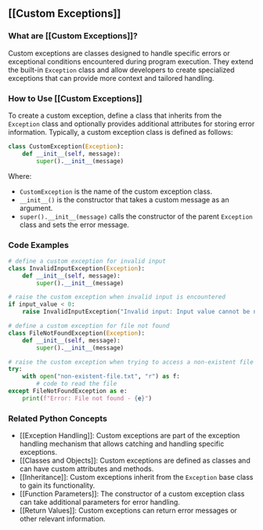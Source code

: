 ## [[Custom Exceptions]]

### What are [[Custom Exceptions]]?
Custom exceptions are classes designed to handle specific errors or exceptional conditions encountered during program execution. They extend the built-in `Exception` class and allow developers to create specialized exceptions that can provide more context and tailored handling.

### How to Use [[Custom Exceptions]]
To create a custom exception, define a class that inherits from the `Exception` class and optionally provides additional attributes for storing error information. Typically, a custom exception class is defined as follows:

```python
class CustomException(Exception):
    def __init__(self, message):
        super().__init__(message)
```

Where:

- `CustomException` is the name of the custom exception class.
- `__init__()` is the constructor that takes a custom message as an argument.
- `super().__init__(message)` calls the constructor of the parent `Exception` class and sets the error message.

### Code Examples
```python
# define a custom exception for invalid input
class InvalidInputException(Exception):
    def __init__(self, message):
        super().__init__(message)

# raise the custom exception when invalid input is encountered
if input_value < 0:
    raise InvalidInputException("Invalid input: Input value cannot be negative")
```

```python
# define a custom exception for file not found
class FileNotFoundException(Exception):
    def __init__(self, message):
        super().__init__(message)

# raise the custom exception when trying to access a non-existent file
try:
    with open("non-existent-file.txt", "r") as f:
        # code to read the file
except FileNotFoundException as e:
    print(f"Error: File not found - {e}")
```

### Related Python Concepts

- [[Exception Handling]]: Custom exceptions are part of the exception handling mechanism that allows catching and handling specific exceptions.
- [[Classes and Objects]]: Custom exceptions are defined as classes and can have custom attributes and methods.
- [[Inheritance]]: Custom exceptions inherit from the `Exception` base class to gain its functionality.
- [[Function Parameters]]: The constructor of a custom exception class can take additional parameters for error handling.
- [[Return Values]]: Custom exceptions can return error messages or other relevant information.